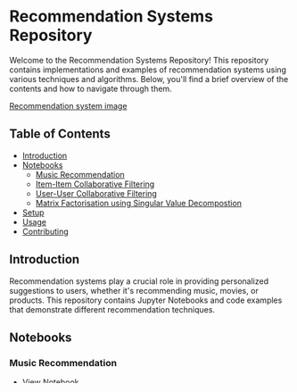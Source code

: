 # Recommendation Systems Repository

Welcome to the Recommendation Systems Repository! This repository contains implementations and examples of recommendation systems using various techniques and algorithms. Below, you'll find a brief overview of the contents and how to navigate through them.

[Recommendation system image](https://www.nvidia.com/content/dam/en-zz/Solutions/glossary/data-science/recommendation-system/img-1.png)

## Table of Contents

- [Introduction](#introduction)
- [Notebooks](#notebooks)
  - [Music Recommendation](#music-recommendation)
  - [Item-Item Collaborative Filtering](#item-item-collaborative-filtering)
  - [User-User Collaborative Filtering](#user-user-collaborative-filtering)
  - [Matrix Factorisation using Singular Value Decompostion](#Rating_prediction_using_matrix_factorization)
- [Setup](#setup)
- [Usage](#usage)
- [Contributing](#contributing)

## Introduction

Recommendation systems play a crucial role in providing personalized suggestions to users, whether it's recommending music, movies, or products. This repository contains Jupyter Notebooks and code examples that demonstrate different recommendation techniques.

## Notebooks

### Music Recommendation

- [View Notebook](Music_Recommendation_System_using_KNN.ipynb)
- Description: This notebook explores music recommendation using KNN Algorithm. It demonstrates how to build a music recommendation system from scratch.

### Item-Item Collaborative Filtering

- [View Notebook](Item_Based_Collaborative_Filtering.ipynb)
- Description: In this notebook, we delve into Item-Item Collaborative Filtering, a popular recommendation technique. It shows how to leverage user-item interaction data to make item-based recommendations.

### User-User Collaborative Filtering

- [View Notebook](User_User_Based_Collaborative_Filtering.ipynb)
- Description: This notebook focuses on User-User Collaborative Filtering, another recommendation approach. It demonstrates how to create user-based recommendations based on user behavior.

### Matrix Factorisation
- [View Notebook](Rating_prediction_using_matrix_factorization.ipynb)
- Description: This notebook focuses on implementing our own functions for SGD, batch gd, user bias and item bias for implenting Singular value decomposition for rating predictions. It also includes experimentation with hyperparameter tuning.

### SVD
- [View Notebook](Singular Value Decomposition.ipynb)
- Description: This notebook performs Singular Value Decomposition on a small toy dataset, to gain an intuition, and then on the movie lens dataset. It involvs comparison of RMSE values with and without using SVD. Finally we generate the top 10 best recommendations for a user.

## Setup

To run the notebooks and experiment with the recommendation systems in this repository, you'll need to set up your development environment. You can use Google Colab to get started.

## Usage

Feel free to explore the notebooks, modify the code, and experiment with different algorithms. These notebooks serve as educational resources and starting points for building recommendation systems for your own projects.

## Contributing

Contributions are welcome! If you have improvements, bug fixes, or additional recommendation algorithms to share, please open an issue or a pull request.
